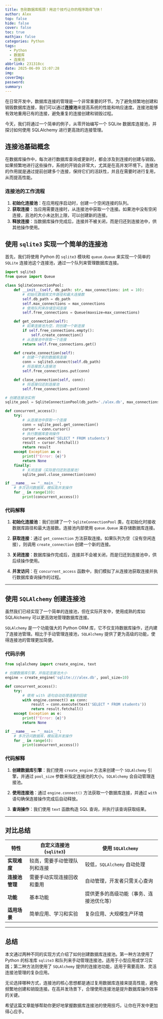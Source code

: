 ```yaml
---
title: 告别数据库瓶颈！用这个技巧让你的程序跑得飞快！
author: Alex
top: false
hide: false
cover: false
toc: true
mathjax: false
categories: Python
tags:
  - Python
  - 数据库
  - 连接池
abbrlink: 231318cc
date: 2025-06-09 15:07:28
img:
coverImg:
password:
summary:
---
```


在日常开发中，数据库连接的管理是一个非常重要的环节。为了避免频繁地创建和销毁数据库连接，我们可以通过**连接池**来提高系统的性能和响应速度。连接池能够有效地重用已有的连接，避免重复的连接创建和销毁过程。

今天，我们将通过一个简单的例子，从零开始编写一个 SQLite 数据库连接池，并探讨如何使用 SQLAlchemy 进行更高效的连接管理。

## 连接池基础概念

在数据库操作中，每次进行数据库查询或更新时，都会涉及到连接的创建与销毁。如果频繁地进行这些操作，系统的开销会非常大，尤其是在高并发环境下。连接池的作用就是通过提前创建多个连接，保持它们的活跃性，并且在需要时进行复用，从而提高性能。

### 连接池的工作流程

1. **初始化连接池**：在应用程序启动时，创建一个空闲连接的队列。
2. **获取连接**：当应用需要连接时，从连接池中获取一个连接。如果池中没有空闲连接，且池的大小未达到上限，可以创建新的连接。
3. **释放连接**：当数据库操作完成后，连接并不被关闭，而是归还到连接池中，供其他操作使用。

## 使用 `sqlite3` 实现一个简单的连接池

首先，我们将使用 Python 的 `sqlite3` 模块和 `queue.Queue` 来实现一个简单的 `SQLite` 连接池这个连接池，通过一个队列来管理数据库连接。

```python
import sqlite3
from queue import Queue

class SqliteConnectionPool:
    def __init__(self, db_path: str, max_connections: int = 10):
        # 初始化数据库文件路径和最大连接数
        self.db_path = db_path
        self.max_connections = max_connections
        # 使用队列来存储空闲连接
        self.free_connections = Queue(maxsize=max_connections)

    def get_connection(self):
        # 如果连接池为空，则创建一个新连接
        if self.free_connections.empty():
            self.create_connection()
        # 从连接池中获取一个连接
        return self.free_connections.get()

    def create_connection(self):
        # 创建一个新的数据库连接
        conn = sqlite3.connect(self.db_path)
        # 将连接放入连接池
        self.free_connections.put(conn)

    def close_connection(self, conn):
        # 将连接归还到连接池
        self.free_connections.put(conn)

# 创建连接池实例
sqlite_pool = SqliteConnectionPool(db_path='./alex.db', max_connections=10)

def concurrent_access():
    try:
        # 从连接池中获取一个连接
        conn = sqlite_pool.get_connection()
        cursor = conn.cursor()
        # 执行数据库查询操作
        cursor.execute('SELECT * FROM students')
        result = cursor.fetchall()
        return result
    except Exception as e:
        print(f"Error: {e}")
        return None
    finally:
        # 关闭连接（实际是归还到连接池）
        sqlite_pool.close_connection(conn)

if __name__ == "__main__":
    # 多次访问数据库，模拟高并发操作
    for _ in range(10):
        print(concurrent_access())
```

### 代码解释

1. **初始化连接池**：我们创建了一个 `SqliteConnectionPool` 类，在初始化时接收数据库路径和最大连接数。连接池内部使用 `queue.Queue` 来存储数据库连接。

2. **获取连接**：通过 `get_connection` 方法获取连接。如果队列为空（没有空闲连接），则调用 `create_connection` 创建一个新的连接。

3. **关闭连接**：数据库操作完成后，连接并不会被关闭，而是归还到连接池中，供后续操作使用。

4. **并发访问**：在 `concurrent_access` 函数中，我们模拟了从连接池获取连接并执行数据库查询操作的过程。

---

## 使用 `SQLAlchemy` 创建连接池

虽然我们已经实现了一个简单的连接池，但在实际开发中，使用成熟的库如 SQLAlchemy 可以更高效地管理数据库连接。

`SQLAlchemy` 是一个功能强大的 Python ORM 库，它不仅支持数据库操作，还内建了连接池管理。相比于手动管理连接池，`SQLAlchemy` 提供了更为高级的功能，使得连接池的管理更加简便。

### 代码示例

```python
from sqlalchemy import create_engine, text

# 创建数据库引擎，并指定连接池大小
engine = create_engine('sqlite:///alex.db', pool_size=10)

def concurrent_access():
    try:
        # 使用 with 语句自动处理连接的回收
        with engine.connect() as conn:
            result = conn.execute(text('SELECT * FROM students'))
            return result.fetchall()
    except Exception as e:
        print(f"Error: {e}")
        return None

if __name__ == "__main__":
    # 多次访问数据库，模拟高并发操作
    for _ in range(4):
        print(concurrent_access())
```

### 代码解释

1. **创建数据库引擎**：我们使用 `create_engine` 方法来创建一个 `SQLAlchemy` 引擎，并通过 `pool_size` 参数来指定连接池的大小。`SQLAlchemy` 会自动管理连接池。

2. **使用连接池**：通过 `engine.connect()` 方法获取一个数据库连接，并通过 `with` 语句确保连接操作完成后自动释放。

3. **查询操作**：我们使用 `text` 函数构造 SQL 查询，并执行该查询获取结果。

---

## 对比总结

| 特性                     | 自定义连接池 (`sqlite3`)      | 使用 `SQLAlchemy`           |
|--------------------------|------------------------------|----------------------------|
| **实现难度**              | 较高，需要手动管理队列和连接 | 较低，`SQLAlchemy` 自动处理 |
| **连接池管理**            | 需要手动实现连接回收和重用   | 自动管理，开发者只需关心查询 |
| **功能**                  | 基本功能                     | 提供更多的高级功能（事务、连接池优化等） |
| **适用场景**              | 简单应用、学习和实验         | 复杂应用、大规模生产环境   |

---

## 总结

本文通过两种不同的实现方式介绍了如何创建数据库连接池。第一种方法使用了 Python 的标准库 `sqlite3` 和队列来手动管理连接池，适用于小型应用或学习实践；第二种方法则使用了 `SQLAlchemy` 提供的连接池功能，适用于需要高效、灵活连接池管理的复杂应用。

无论选择哪种方式，连接池的核心思想都是通过复用数据库连接来提高性能，避免频繁地创建和销毁连接。在高并发场景下，合理使用连接池是提升数据库操作效率的关键。

希望这篇文章能够帮助你更好地掌握数据库连接池的使用技巧，让你在开发中更加得心应手。

